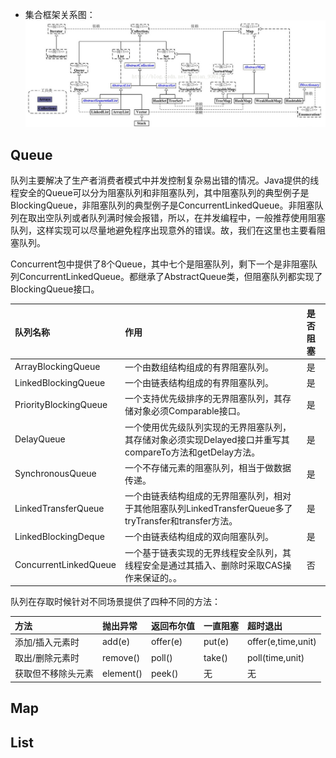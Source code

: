 * 集合框架关系图：![](/assets/集合.jpg)

## Queue

队列主要解决了生产者消费者模式中并发控制复杂易出错的情况。Java提供的线程安全的Queue可以分为阻塞队列和非阻塞队列，其中阻塞队列的典型例子是BlockingQueue，非阻塞队列的典型例子是ConcurrentLinkedQueue。非阻塞队列在取出空队列或者队列满时候会报错，所以，在并发编程中，一般推荐使用阻塞队列，这样实现可以尽量地避免程序出现意外的错误。故，我们在这里也主要看阻塞队列。

Concurrent包中提供了8个Queue，其中七个是阻塞队列，剩下一个是非阻塞队列ConcurrentLinkedQueue。都继承了AbstractQueue类，但阻塞队列都实现了BlockingQueue接口。

| 队列名称 | 作用 | 是否阻塞 |
| :--- | :--- | :--- |
| ArrayBlockingQueue | 一个由数组结构组成的有界阻塞队列。 | 是 |
| LinkedBlockingQueue | 一个由链表结构组成的有界阻塞队列。 | 是 |
| PriorityBlockingQueue | 一个支持优先级排序的无界阻塞队列，其存储对象必须Comparable接口。 | 是 |
| DelayQueue | 一个使用优先级队列实现的无界阻塞队列，其存储对象必须实现Delayed接口并重写其compareTo方法和getDelay方法。 | 是 |
| SynchronousQueue | 一个不存储元素的阻塞队列，相当于做数据传递。 | 是 |
| LinkedTransferQueue | 一个由链表结构组成的无界阻塞队列，相对于其他阻塞队列LinkedTransferQueue多了tryTransfer和transfer方法。 | 是 |
| LinkedBlockingDeque | 一个由链表结构组成的双向阻塞队列。 | 是 |
| ConcurrentLinkedQueue | 一个基于链表实现的无界线程安全队列，其线程安全是通过其插入、删除时采取CAS操作来保证的。。 | 否 |

队列在存取时候针对不同场景提供了四种不同的方法：

| 方法 | 抛出异常 | 返回布尔值 | 一直阻塞 | 超时退出 |
| :--- | :--- | :--- | :--- | :--- |
| 添加/插入元素时 | add\(e\) | offer\(e\) | put\(e\) | offer\(e,time,unit\) |
| 取出/删除元素时 | remove\(\) | poll\(\) | take\(\) | poll\(time,unit\) |
| 获取但不移除头元素 | element\(\) | peek\(\) | 无 | 无 |

## Map



## List



